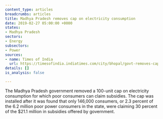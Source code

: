 ```yaml
---
content_type: articles
breadcrumbs: articles
title: Madhya Pradesh removes cap on electricity consumption
date: 2019-02-27 05:00:00 +0000
states:
- Madhya Pradesh
sectors:
- Energy
subsectors:
- Power
sources:
- name: Times of India
  url: https://timesofindia.indiatimes.com/city/bhopal/govt-removes-cap-of-100-units-for-power-subsidy/articleshowprint/68119416.cms
details: []
is_analysis: false

---
```

The Madhya Pradesh government removed a 100-unit cap on electricity consumption for which poor consumers can claim subsidies. The cap was installed after it was found that only 146,000 consumers, or 2.3 percent of the 6.2 million poor power consumers in the state, were claiming 30 percent of the $21.1 million in subsidies offered by government.